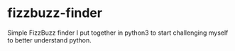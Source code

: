 # fizzbuzz-finder
Simple FizzBuzz finder I put together in python3 to start challenging myself to better understand python.
